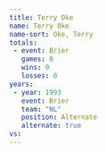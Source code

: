 ```yaml
---
title: Terry Oke
name: Terry Oke
name-sort: Oke, Terry
totals:
 - event: Brier
   games: 0
   wins: 0
   losses: 0
years:
 - year: 1993
   event: Brier
   team: "NL"
   position: Alternate
   alternate: true
vs:
---
```

